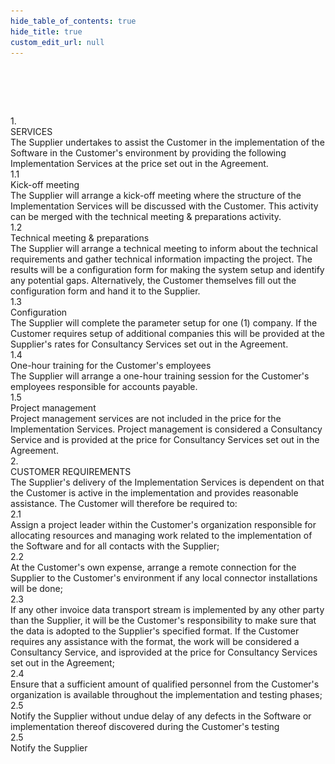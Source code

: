 ```yaml
---
hide_table_of_contents: true
hide_title: true
custom_edit_url: null
---
```

<div className="agreement-doc-sans">
<br/><br/>

![SignUp Software](./../img/none-pixel.png)


<div className="paragraph-medium">
1.<div className="paragraph-text"> SERVICES</div>
</div>
<div className="paragraph-indent">
The Supplier undertakes to assist the Customer in the
implementation of the Software in the Customer's
environment by providing the following Implementation
Services at the price set out in the Agreement.
</div>
<div className="paragraph">
1.1<div className="paragraph-text">Kick-off meeting</div>
</div>
<div className="paragraph-indent">
The Supplier will arrange a kick-off meeting where the
structure of the Implementation Services will be discussed
with the Customer. This activity can be merged with the
technical meeting & preparations activity.
</div>
<div className="paragraph">
1.2<div className="paragraph-text">Technical meeting & preparations</div>
</div>
<div className="paragraph-indent">
The Supplier will arrange a technical meeting to inform
about the technical requirements and gather technical
information impacting the project. The results will be a
configuration form for making the system setup and
identify any potential gaps. Alternatively, the Customer
themselves fill out the configuration form and hand it to
the Supplier.
</div>
<div className="paragraph">
1.3<div className="paragraph-text">Configuration</div>
</div>
<div className="paragraph-indent">
The Supplier will complete the parameter setup for one
(1) company. If the Customer requires setup of additional
companies this will be provided at the Supplier's rates for
Consultancy Services set out in the Agreement.
</div>
<div className="paragraph">
1.4<div className="paragraph-text">One-hour training for the Customer's employees</div>
</div>
<div className="paragraph-indent">
The Supplier will arrange a one-hour training session for
the Customer's employees responsible for accounts
payable.
</div>
<div className="paragraph">
1.5<div className="paragraph-text">Project management</div>
</div>
<div className="paragraph-indent">
Project management services are not included in the price
for the Implementation Services. Project management is
considered a Consultancy Service and is provided at the
price for Consultancy Services set out in the Agreement.
</div>
<div className="paragraph-medium">
2.<div className="paragraph-text"> CUSTOMER REQUIREMENTS</div>
</div>
<div className="paragraph-indent">
The Supplier's delivery of the Implementation Services is
dependent on that the Customer is active in the
implementation and provides reasonable assistance. The
Customer will therefore be required to:
</div>

<div className="paragraph">
2.1<div className="paragraph-text-n">Assign a project leader within the Customer's organization responsible for allocating resources and managing work related to the implementation of the Software and for all contacts with the Supplier;</div>
</div>

<div className="paragraph">
2.2<div className="paragraph-text-n">At the Customer's own expense, arrange a remote connection for the Supplier to the Customer's environment if any local connector installations will be done;</div>
</div>
<div className="paragraph">
2.3<div className="paragraph-text-n">If any other invoice data transport stream is implemented by any other party than the Supplier, it will be the Customer's responsibility to make sure that the data is adopted to the Supplier's specified format. If the Customer requires any assistance with the format, the work will be considered a Consultancy Service, and isprovided at the price for Consultancy Services set out in the Agreement;</div>
</div>
<div className="paragraph">
2.4<div className="paragraph-text-n">Ensure that a sufficient amount of qualified personnel from the Customer's organization is available throughout the implementation and testing phases;</div>
</div>
<div className="paragraph">
2.5<div className="paragraph-text-n">Notify the Supplier without undue delay of any defects in the Software or implementation thereof discovered during the Customer's testing</div>
</div>
<div className="paragraph">
2.5<div className="paragraph-text-n">Notify the Supplier</div>
</div>

</div>
